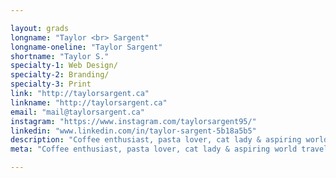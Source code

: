 ```yaml
---

layout: grads
longname: "Taylor <br> Sargent"
longname-oneline: "Taylor Sargent"
shortname: "Taylor S."
specialty-1: Web Design/
specialty-2: Branding/
specialty-3: Print
link: "http://taylorsargent.ca"
linkname: "http://taylorsargent.ca"
email: "mail@taylorsargent.ca"
instagram: "https://www.instagram.com/taylorsargent95/"
linkedin: "www.linkedin.com/in/taylor-sargent-5b18a5b5"
description: "Coffee enthusiast, pasta lover, cat lady & aspiring world traveler."
meta: "Coffee enthusiast, pasta lover, cat lady & aspiring world traveler."

---
```


